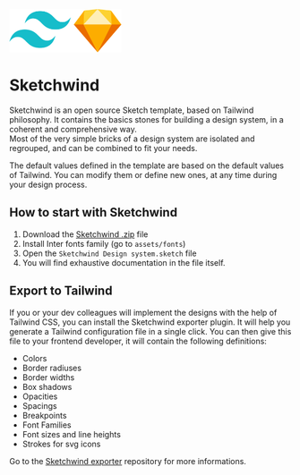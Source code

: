<img src="/assets/images/sketchwind-logo.png" width="200px" />

# Sketchwind

Sketchwind is an open source Sketch template, based on Tailwind philosophy. It contains the basics stones for building a design system, in a coherent and comprehensive way.  
Most of the very simple bricks of a design system are isolated and regrouped, and can be combined to fit your needs. 

The default values defined in the template are based on the default values of Tailwind. You can modify them or define new ones, at any time during your design process. 

## How to start with Sketchwind

1. Download the [Sketchwind .zip](https://github.com/sylvainaerni/sketchwind/archive/master.zip) file
2. Install Inter fonts family (go to `assets/fonts`)
3. Open the `Sketchwind Design system.sketch` file 
4. You will find exhaustive documentation in the file itself.


## Export to Tailwind 
If you or your dev colleagues will implement the designs with the help of Tailwind CSS, you can install the Sketchwind exporter plugin. It will help you generate a Tailwind configuration file in a single click. You can then give this file to your frontend developer, it will contain the following definitions: 
- Colors
- Border radiuses
- Border widths
- Box shadows
- Opacities
- Spacings
- Breakpoints
- Font Families
- Font sizes and line heights
- Strokes for svg icons

Go to the [Sketchwind exporter](https://github.com/sylvainaerni/sketchwind-exporter) repository for more informations.
